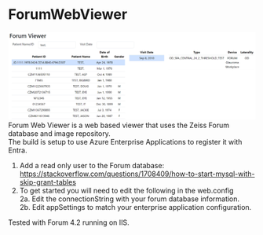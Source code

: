 # ForumWebViewer

![Screenshot](https://github.com/kidscripter/Forum-Web-Viewer/blob/main/Screenshot.PNG?raw=true)  
Forum Web Viewer is a web based viewer that uses the Zeiss Forum database and image repository.  
The build is setup to use Azure Enterprise Applications to register it with Entra.  
  
1. Add a read only user to the Forum database: https://stackoverflow.com/questions/1708409/how-to-start-mysql-with-skip-grant-tables  
2. To get started you will need to edit the following in the web.config  
 2a. Edit the connectionString with your forum database information.  
 2b. Edit appSettings to match your enterprise application configuration.  
  
Tested with Forum 4.2 running on IIS.
